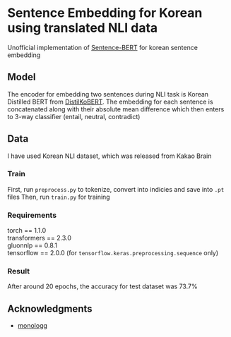 # Sentence Embedding for Korean using translated NLI data
Unofficial implementation of [Sentence-BERT](https://arxiv.org/pdf/1908.10084.pdf) for korean sentence embedding

## Model
The encoder for embedding two sentences during NLI task is Korean Distilled BERT from [DistilKoBERT](https://github.com/monologg/DistilKoBERT). The embedding for each sentence is concatenated along with their absolute mean difference which then enters to 3-way classifier (entail, neutral, contradict)

## Data
I have used Korean NLI dataset, which was released from Kakao Brain

### Train
First, run `preprocess.py` to tokenize, convert into indicies and save into `.pt` files
Then, run `train.py` for training


### Requirements
torch == 1.1.0  
transformers == 2.3.0  
gluonnlp == 0.8.1  
tensorflow == 2.0.0 (for `tensorflow.keras.preprocessing.sequence` only)

### Result
After around 20 epochs, the accuracy for test dataset was 73.7%

## Acknowledgments

* [monologg](https://github.com/monologg)
